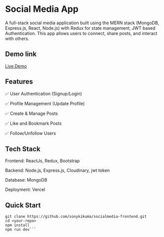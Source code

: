  # Social Media App

A full-stack social media application built using the MERN stack (MongoDB, Express.js, React, Node.js) with Redux for state management, JWT based Authentication. This app allows users to connect, share posts, and interact with others.

## Demo link
[Live Demo](https://socialmedia-frontend-mern.vercel.app)

 ## Features

✅ User Authentication (Signup/Login)

✅ Profile Management (Update Profile)

✅ Create & Manage Posts

✅ Like and Bookmark Posts

✅ Follow/Unfollow Users

 ## Tech Stack
Frontend: ReactJs, Redux, Bootstrap

Backend: Node.js, Express.js, Cloudinary, jwt token

Database: MongoDB

Deployment: Vercel

 ## Quick Start

```
git clone https://github.com/sonykikuma/socialmedia-frontend.git
cd <your-repo>
npm install
npm run dev```
